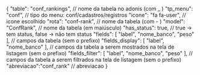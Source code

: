 {
    "table": "conf_rankings", // nome da tabela no adonis (com _ )
    "tp_menu": "conf", // tipo do menu: conf/cadastros/registros
    "icone": "fa fa-user", // icone escolhido
    "rota": "conf-rank", // nome da tabela (com - )
    "model": "ConfRank", // nome da tabela (em maiúsculo)
    "has_status": true, // true -> tem status, false -> não tem status
    "fields": [ 
        "label",
        "nome_banco",
        "peso"
    ], // campos da tabela (sem o prefixo)
    "fields_display": [
        "label",
        "nome_banco"
    ], // campos da tabela a serem mostrados na tela de listagem (sem o prefixo)
    "fields_filter": [
        "label",
        "nome_banco",
        "peso"
    ], // campos da tabela a serem filtrados na tela de listagem (sem o prefixo)
    "abreviacao":"conf_rank" // abreviacao
}